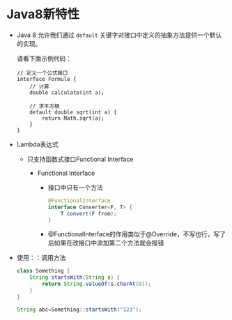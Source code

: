 # Java8新特性

- Java 8 允许我们通过 `default` 关键字对接口中定义的抽象方法提供一个默认的实现。

  请看下面示例代码：

  ```
  // 定义一个公式接口
  interface Formula {
      // 计算
      double calculate(int a);
  
      // 求平方根
      default double sqrt(int a) {
          return Math.sqrt(a);
      }
  }
  ```

- Lambda表达式

  - 只支持函数式接口Functional Interface

    - Functional Interface

      - 接口中只有一个方法

        ```java
        @FunctionalInterface
        interface Converter<F, T> {
            T convert(F from);
        }
        ```

      - @FunctionalInterface的作用类似于@Override，不写也行，写了后如果在改接口中添加第二个方法就会报错

- 使用：：调用方法

  ```java
  class Something {
      String startsWith(String s) {
          return String.valueOf(s.charAt(0));
      }
  }
  ```

  ```java
  String abc=Something::startsWith("123");
  ```

  